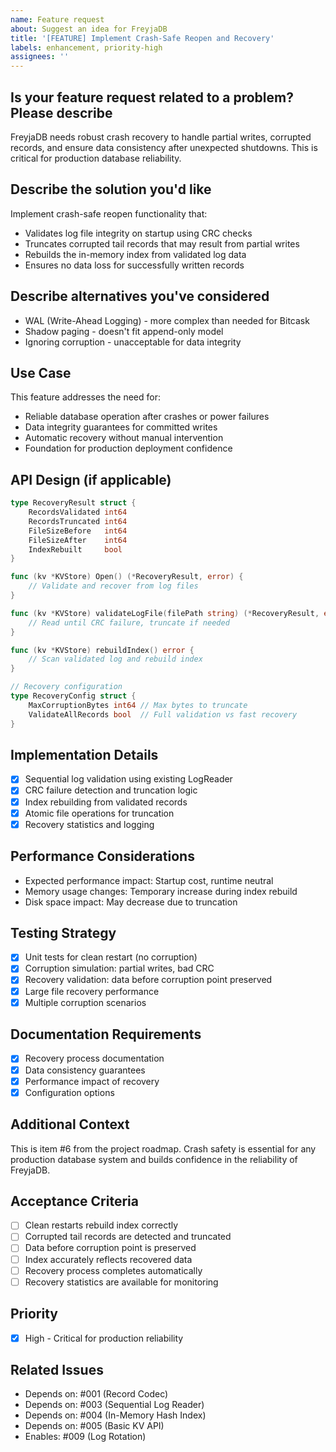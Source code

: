 ```yaml
---
name: Feature request
about: Suggest an idea for FreyjaDB
title: '[FEATURE] Implement Crash-Safe Reopen and Recovery'
labels: enhancement, priority-high
assignees: ''
---
```


## Is your feature request related to a problem? Please describe

FreyjaDB needs robust crash recovery to handle partial writes, corrupted records, and ensure data consistency after unexpected shutdowns. This is critical for production database reliability.

## Describe the solution you'd like

Implement crash-safe reopen functionality that:

- Validates log file integrity on startup using CRC checks
- Truncates corrupted tail records that may result from partial writes
- Rebuilds the in-memory index from validated log data
- Ensures no data loss for successfully written records

## Describe alternatives you've considered

- WAL (Write-Ahead Logging) - more complex than needed for Bitcask
- Shadow paging - doesn't fit append-only model
- Ignoring corruption - unacceptable for data integrity

## Use Case

This feature addresses the need for:

- Reliable database operation after crashes or power failures
- Data integrity guarantees for committed writes
- Automatic recovery without manual intervention
- Foundation for production deployment confidence

## API Design (if applicable)

```go
type RecoveryResult struct {
    RecordsValidated int64
    RecordsTruncated int64
    FileSizeBefore   int64
    FileSizeAfter    int64
    IndexRebuilt     bool
}

func (kv *KVStore) Open() (*RecoveryResult, error) {
    // Validate and recover from log files
}

func (kv *KVStore) validateLogFile(filePath string) (*RecoveryResult, error) {
    // Read until CRC failure, truncate if needed
}

func (kv *KVStore) rebuildIndex() error {
    // Scan validated log and rebuild index
}

// Recovery configuration
type RecoveryConfig struct {
    MaxCorruptionBytes int64 // Max bytes to truncate
    ValidateAllRecords bool  // Full validation vs fast recovery
}
```

## Implementation Details

- [x] Sequential log validation using existing LogReader
- [x] CRC failure detection and truncation logic
- [x] Index rebuilding from validated records
- [x] Atomic file operations for truncation
- [x] Recovery statistics and logging

## Performance Considerations

- Expected performance impact: Startup cost, runtime neutral
- Memory usage changes: Temporary increase during index rebuild
- Disk space impact: May decrease due to truncation

## Testing Strategy

- [x] Unit tests for clean restart (no corruption)
- [x] Corruption simulation: partial writes, bad CRC
- [x] Recovery validation: data before corruption point preserved
- [x] Large file recovery performance
- [x] Multiple corruption scenarios

## Documentation Requirements

- [x] Recovery process documentation
- [x] Data consistency guarantees
- [x] Performance impact of recovery
- [x] Configuration options

## Additional Context

This is item #6 from the project roadmap. Crash safety is essential for any production database system and builds confidence in the reliability of FreyjaDB.

## Acceptance Criteria

- [ ] Clean restarts rebuild index correctly
- [ ] Corrupted tail records are detected and truncated
- [ ] Data before corruption point is preserved
- [ ] Index accurately reflects recovered data
- [ ] Recovery process completes automatically
- [ ] Recovery statistics are available for monitoring

## Priority

- [x] High - Critical for production reliability

## Related Issues

- Depends on: #001 (Record Codec)
- Depends on: #003 (Sequential Log Reader)
- Depends on: #004 (In-Memory Hash Index)
- Depends on: #005 (Basic KV API)
- Enables: #009 (Log Rotation)
